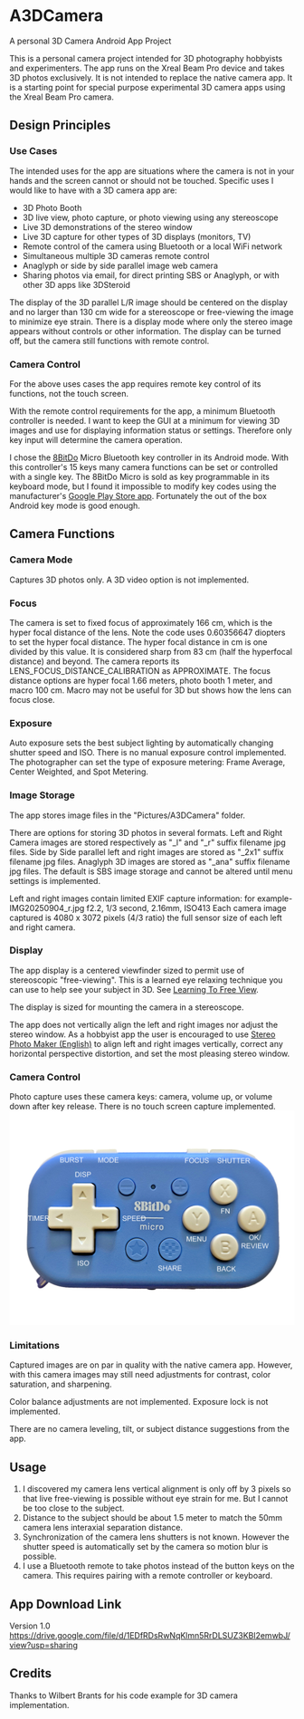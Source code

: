 # A3DCamera
A personal 3D Camera Android App Project

This is a personal camera project intended for 3D photography hobbyists and experimenters.
The app runs on the Xreal Beam Pro device and takes 3D photos exclusively. It is not intended to replace the native camera app.
It is a starting point for special purpose experimental 3D camera apps using the Xreal Beam Pro camera.

## Design Principles
### Use Cases
The intended uses for the app are situations where the camera is not in your hands and the screen cannot or should not be touched. 
Specific uses I would like to have with a 3D camera app are:

* 3D Photo Booth
* 3D live view, photo capture, or photo viewing using any stereoscope
* Live 3D demonstrations of the stereo window
* Live 3D capture for other types of 3D displays (monitors, TV)
* Remote control of the camera using Bluetooth or a local WiFi network
* Simultaneous multiple 3D cameras remote control
* Anaglyph or side by side parallel image web camera
* Sharing photos via email, for direct printing SBS or Anaglyph, or with other 3D apps like 3DSteroid

The display of the 3D parallel L/R image should be centered on the display and no larger than 130 cm wide for a stereoscope or free-viewing the image to minimize eye strain. 
There is a display mode where only the stereo image appears without controls or other information.
The display can be turned off, but the camera still functions with remote control.

### Camera Control
For the above uses cases the app requires remote key control of its functions, not the touch screen.

With the remote control requirements for the app,  a minimum Bluetooth controller is needed. I want to keep the GUI at a minimum for viewing 3D images and use for displaying information status or settings.
Therefore only key input will determine the camera operation.

I chose the [8BitDo](https://www.8bitdo.com) Micro Bluetooth key controller in its Android mode. With this controller's 15 keys many camera functions can be set or controlled with a single key.
The 8BitDo Micro is sold as key programmable in its keyboard mode, but I found it impossible to modify key codes using the manufacturer's [Google Play Store app](https://play.google.com/store/apps/details?id=com.abitdo.advance). Fortunately the out of the box Android key mode is good enough.

## Camera Functions
### Camera Mode
Captures 3D photos only. A 3D video option is not implemented.

### Focus
The camera is set to fixed focus of approximately 166 cm, which is the hyper focal distance of the lens.
Note the code uses 0.60356647 diopters to set the hyper focal distance.
The hyper focal distance in cm is one divided by this value.
It is considered sharp from 83 cm (half the hyperfocal distance) and beyond.
The camera reports its LENS_FOCUS_DISTANCE_CALIBRATION as APPROXIMATE.
The focus distance options are hyper focal 1.66 meters, photo booth 1 meter, and macro 100 cm. Macro may not be useful for 3D but shows how the lens can focus close.

### Exposure
Auto exposure sets the best subject lighting by automatically changing shutter speed and ISO. There is no manual exposure control implemented. 
The photographer can set the type of exposure metering: Frame Average, Center Weighted, and Spot Metering.

### Image Storage
The app stores image files in the "Pictures/A3DCamera" folder.

There are options for storing 3D photos in several formats. Left and Right Camera images are stored respectively as "_l" and "_r" suffix filename jpg files.
Side by Side parallel left and right images are stored as "_2x1" suffix filename jpg files.
Anaglyph 3D images are stored as "_ana" suffix filename jpg files.
The default is SBS image storage and cannot be altered until menu settings is implemented.

Left and right images contain limited EXIF capture information: for example- IMG20250904_r.jpg f2.2, 1/3 second, 2.16mm, ISO413
Each camera image captured is 4080 x 3072 pixels (4/3 ratio) the full sensor size of each left and right camera.

### Display
The app display is a centered viewfinder sized to permit use of stereoscopic "free-viewing". This is a learned eye relaxing technique you can use to help see your subject in 3D. See 
[Learning To Free View](https://stereoscopy.blog/2022/03/11/learning-to-free-view-see-stereoscopic-images-with-the-naked-eye/).

The display is sized for mounting the camera in a stereoscope.

The app does not vertically align the left and right images nor adjust the stereo window. As a hobbyist app the user is encouraged to use [Stereo Photo Maker (English)](https://stereo.jpn.org/eng/stphmkr/) 
to align left and right images vertically, correct any horizontal perspective distortion, and set the most pleasing stereo window.

### Camera Control
Photo capture uses these camera keys: camera, volume up, or volume down after key release. There is no touch screen capture implemented.
![8BitGo Micro Bluetooth Controller](images/A3DCamera_layout_1080.png)

### Limitations
Captured images are on par in quality with the native camera app. However, with this camera images may still need adjustments for contrast, color saturation, and sharpening.

Color balance adjustments are not implemented. Exposure lock is not implemented.

There are no camera leveling, tilt, or subject distance suggestions from the app.

## Usage
1. I discovered my camera lens vertical alignment is only off by 3 pixels so that live free-viewing is possible without eye strain for me. But I cannot be too close to the subject.
2. Distance to the subject should be about 1.5 meter to match the 50mm camera lens interaxial separation distance.
3. Synchronization of the camera lens shutters is not known. However the shutter speed is automatically set by the camera so motion blur is possible.
4. I use a Bluetooth remote to take photos instead of the button keys on the camera. This requires pairing with a remote controller or keyboard.

## App Download Link

Version 1.0 https://drive.google.com/file/d/1EDfRDsRwNqKlmn5RrDLSUZ3KBl2emwbJ/view?usp=sharing

## Credits

Thanks to Wilbert Brants for his code example for 3D camera implementation. 
